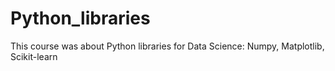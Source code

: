 # Python_libraries
This course was about Python libraries for Data Science: Numpy, Matplotlib, Scikit-learn
